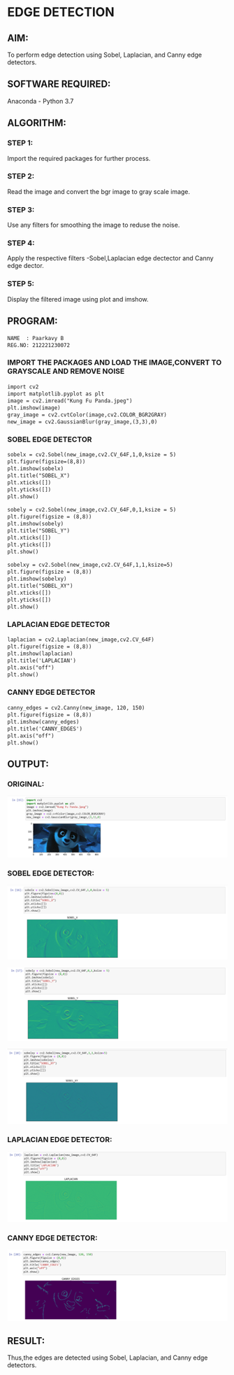 # EDGE DETECTION
## AIM:
To perform edge detection using Sobel, Laplacian, and Canny edge detectors.

## SOFTWARE REQUIRED:
Anaconda - Python 3.7

## ALGORITHM:
### STEP 1:
Import the required packages for further process.

### STEP 2:
Read the image and convert the bgr image to gray scale image.

### STEP 3:
Use any filters for smoothing the image to reduse the noise.

### STEP 4:
Apply the respective filters -Sobel,Laplacian edge dectector and Canny edge dector.

### STEP 5:
Display the filtered image using plot and imshow.

## PROGRAM:

```
NAME  : Paarkavy B
REG.NO: 212221230072 
```

### IMPORT THE PACKAGES AND LOAD THE IMAGE,CONVERT TO GRAYSCALE AND REMOVE NOISE
```
import cv2
import matplotlib.pyplot as plt
image = cv2.imread("Kung Fu Panda.jpeg")
plt.imshow(image)
gray_image = cv2.cvtColor(image,cv2.COLOR_BGR2GRAY)
new_image = cv2.GaussianBlur(gray_image,(3,3),0)
```

### SOBEL EDGE DETECTOR
```
sobelx = cv2.Sobel(new_image,cv2.CV_64F,1,0,ksize = 5)
plt.figure(figsize=(8,8))
plt.imshow(sobelx)
plt.title("SOBEL_X")
plt.xticks([])
plt.yticks([])
plt.show()
```

```
sobely = cv2.Sobel(new_image,cv2.CV_64F,0,1,ksize = 5)
plt.figure(figsize = (8,8))
plt.imshow(sobely)
plt.title("SOBEL_Y")
plt.xticks([])
plt.yticks([])
plt.show()
```

```
sobelxy = cv2.Sobel(new_image,cv2.CV_64F,1,1,ksize=5)
plt.figure(figsize = (8,8))
plt.imshow(sobelxy)
plt.title("SOBEL_XY")
plt.xticks([])
plt.yticks([])
plt.show()
```

### LAPLACIAN EDGE DETECTOR
```
laplacian = cv2.Laplacian(new_image,cv2.CV_64F)
plt.figure(figsize = (8,8))
plt.imshow(laplacian)
plt.title('LAPLACIAN')
plt.axis("off")
plt.show()
```

### CANNY EDGE DETECTOR
```
canny_edges = cv2.Canny(new_image, 120, 150)
plt.figure(figsize = (8,8))
plt.imshow(canny_edges)
plt.title('CANNY_EDGES')
plt.axis("off")
plt.show()
```

## OUTPUT:
### ORIGINAL:

![output](op1.png)

### SOBEL EDGE DETECTOR:

![output](op2.png)

![output](op3.png)

![output](op4.png)

### LAPLACIAN EDGE DETECTOR:

![output](op5.png)

### CANNY EDGE DETECTOR:

![output](op6.png)

## RESULT:
Thus,the edges are detected using Sobel, Laplacian, and Canny edge detectors.
